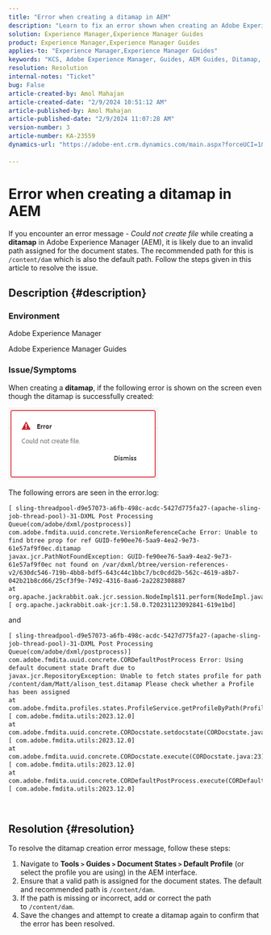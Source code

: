 ```yaml
---
title: "Error when creating a ditamap in AEM"
description: "Learn to fix an error shown when creating an Adobe Experience Manager Guides Ditamap. Ensure that a valid path is assigned."
solution: Experience Manager,Experience Manager Guides
product: Experience Manager,Experience Manager Guides
applies-to: "Experience Manager,Experience Manager Guides"
keywords: "KCS, Adobe Experience Manager, Guides, AEM Guides, Ditamap, Error"
resolution: Resolution
internal-notes: "Ticket"
bug: False
article-created-by: Amol Mahajan
article-created-date: "2/9/2024 10:51:12 AM"
article-published-by: Amol Mahajan
article-published-date: "2/9/2024 11:07:28 AM"
version-number: 3
article-number: KA-23559
dynamics-url: "https://adobe-ent.crm.dynamics.com/main.aspx?forceUCI=1&pagetype=entityrecord&etn=knowledgearticle&id=8458f520-39c7-ee11-9079-6045bd006ce9"

---
```

# Error when creating a ditamap in AEM


If you encounter an error message - *Could not create file* while creating a <b>ditamap</b> in Adobe Experience Manager (AEM), it is likely due to an invalid path assigned for the document states. The recommended path for this is `/content/dam` which is also the default path. Follow the steps given in this article to resolve the issue.

## Description {#description}


### <b>Environment</b>

Adobe Experience Manager

Adobe Experience Manager Guides



### <b>Issue/Symptoms</b>

When creating a <b>ditamap</b>, if the following error is shown on the screen even though the ditamap is successfully created:

![](assets/___8558f520-39c7-ee11-9079-6045bd006ce9___.png)



The following errors are seen in the error.log:




```
[ sling-threadpool-d9e57073-a6fb-498c-acdc-5427d775fa27-(apache-sling-job-thread-pool)-31-DXML Post Processing Queue(com/adobe/dxml/postprocess)]  com.adobe.fmdita.uuid.concrete.VersionReferenceCache Error: Unable to find btree prop for ref GUID-fe90ee76-5aa9-4ea2-9e73-61e57af9f0ec.ditamap
javax.jcr.PathNotFoundException: GUID-fe90ee76-5aa9-4ea2-9e73-61e57af9f0ec not found on /var/dxml/btree/version-references-v2/630dc546-719b-4bb8-bdf5-643c44c1bbc7/bc0cdd2b-562c-4619-a8b7-042b21b8cd66/25cf3f9e-7492-4316-8aa6-2a2282308887
at org.apache.jackrabbit.oak.jcr.session.NodeImpl$11.perform(NodeImpl.java:671) [ org.apache.jackrabbit.oak-jcr:1.58.0.T20231123092841-619e1bd]
```


and




```
[ sling-threadpool-d9e57073-a6fb-498c-acdc-5427d775fa27-(apache-sling-job-thread-pool)-31-DXML Post Processing Queue(com/adobe/dxml/postprocess)]  com.adobe.fmdita.uuid.concrete.CORDefaultPostProcess Error: Using default document state Draft due to
javax.jcr.RepositoryException: Unable to fetch states profile for path /content/dam/Matt/alison_test.ditamap Please check whether a Profile has been assigned
at com.adobe.fmdita.profiles.states.ProfileService.getProfileByPath(ProfileService.java:96) [ com.adobe.fmdita.utils:2023.12.0] 
at com.adobe.fmdita.uuid.concrete.CORDocstate.setdocstate(CORDocstate.java:37) [ com.adobe.fmdita.utils:2023.12.0] 
at com.adobe.fmdita.uuid.concrete.CORDocstate.execute(CORDocstate.java:23) [ com.adobe.fmdita.utils:2023.12.0] 
at com.adobe.fmdita.uuid.concrete.CORDefaultPostProcess.execute(CORDefaultPostProcess.java:1) [ com.adobe.fmdita.utils:2023.12.0]
```

` `



## Resolution {#resolution}


To resolve the ditamap creation error message, follow these steps:

1. Navigate to <b>Tools `>`  Guides `>`  Document States</b><b> `>`  Default Profile</b> (or select the profile you are using) in the AEM interface.
2. Ensure that a valid path is assigned for the document states. The default and recommended path is `/content/dam`.
3. If the path is missing or incorrect, add or correct the path to `/content/dam`.
4. Save the changes and attempt to create a ditamap again to confirm that the error has been resolved.

